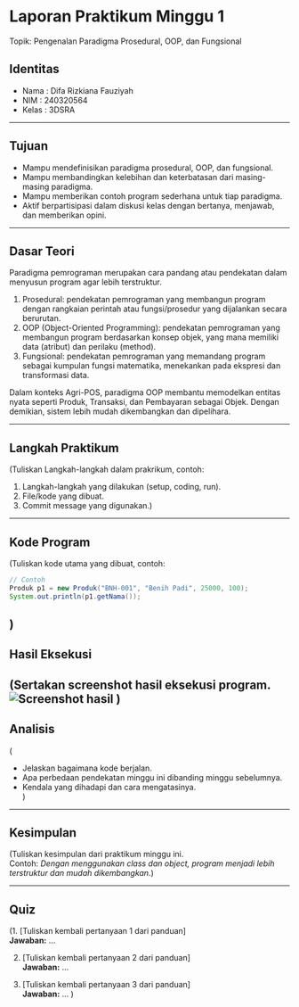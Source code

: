 # Laporan Praktikum Minggu 1
Topik: Pengenalan Paradigma Prosedural, OOP, dan Fungsional

## Identitas
- Nama  : Difa Rizkiana Fauziyah
- NIM   : 240320564
- Kelas : 3DSRA

---

## Tujuan 
- Mampu mendefinisikan paradigma prosedural, OOP, dan fungsional.
- Mampu membandingkan kelebihan dan keterbatasan dari masing-masing paradigma.
- Mampu memberikan contoh program sederhana untuk tiap paradigma.
- Aktif berpartisipasi dalam diskusi kelas dengan bertanya, menjawab, dan memberikan opini.

---

## Dasar Teori
Paradigma pemrograman merupakan cara pandang atau pendekatan dalam menyusun program agar lebih terstruktur.  
1. Prosedural: pendekatan pemrograman yang membangun program dengan rangkaian perintah atau fungsi/prosedur yang dijalankan secara berurutan.
2. OOP (Object-Oriented Programming): pendekatan pemrograman yang membangun program berdasarkan konsep objek, yang mana memiliki data (atribut) dan perilaku (method).
3. Fungsional: pendekatan pemrograman yang memandang program sebagai kumpulan fungsi matematika, menekankan pada ekspresi dan transformasi data.

Dalam konteks Agri-POS, paradigma OOP membantu memodelkan entitas  nyata seperti Produk, Transaksi, dan Pembayaran sebagai Objek. Dengan demikian, sistem lebih mudah dikembangkan dan dipelihara.

---

## Langkah Praktikum
(Tuliskan Langkah-langkah dalam prakrikum, contoh:
1. Langkah-langkah yang dilakukan (setup, coding, run).  
2. File/kode yang dibuat.  
3. Commit message yang digunakan.)

---

## Kode Program
(Tuliskan kode utama yang dibuat, contoh:  

```java
// Contoh
Produk p1 = new Produk("BNH-001", "Benih Padi", 25000, 100);
System.out.println(p1.getNama());
```
)
---

## Hasil Eksekusi
(Sertakan screenshot hasil eksekusi program.  
![Screenshot hasil](screenshots/hasil.png)
)
---

## Analisis
(
- Jelaskan bagaimana kode berjalan.  
- Apa perbedaan pendekatan minggu ini dibanding minggu sebelumnya.  
- Kendala yang dihadapi dan cara mengatasinya.  
)
---

## Kesimpulan
(Tuliskan kesimpulan dari praktikum minggu ini.  
Contoh: *Dengan menggunakan class dan object, program menjadi lebih terstruktur dan mudah dikembangkan.*)

---

## Quiz
(1. [Tuliskan kembali pertanyaan 1 dari panduan]  
   **Jawaban:** …  

2. [Tuliskan kembali pertanyaan 2 dari panduan]  
   **Jawaban:** …  

3. [Tuliskan kembali pertanyaan 3 dari panduan]  
   **Jawaban:** …  )
